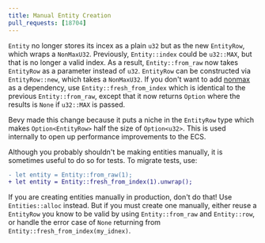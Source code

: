 ```yaml
---
title: Manual Entity Creation
pull_requests: [18704]
---
```


`Entity` no longer stores its incex as a plain `u32` but as the new `EntityRow`, which wraps a `NonMaxU32`. Previously, `Entity::index` could be `u32::MAX`, but that is no longer a valid index. As a result, `Entity::from_raw` now takes `EntityRow` as a parameter instead of `u32`. `EntityRow` can be constructed via `EntityRow::new`, which takes a `NonMaxU32`. If you don't want to add [nonmax](https://docs.rs/nonmax/latest/nonmax/) as a dependency, use `Entity::fresh_from_index` which is identical to the previous `Entity::from_raw`, except that it now returns `Option` where the results is `None` if `u32::MAX` is passed.

Bevy made this change because it puts a niche in the `EntityRow` type which makes `Option<EntityRow>` half the size of `Option<u32>`. This is used internally to open up performance improvements to the ECS.

Although you probably shouldn't be making entities manually, it is sometimes useful to do so for tests. To migrate tests, use:
```diff
- let entity = Entity::from_raw(1);
+ let entity = Entity::fresh_from_index(1).unwrap();
```
If you are creating entities manually in production, don't do that! Use `Entities::alloc` instead. But if you must create one manually, either reuse a `EntityRow` you know to be valid by using `Entity::from_raw` and `Entity::row`, or handle the error case of `None` returning from `Entity::fresh_from_index(my_idnex)`.
